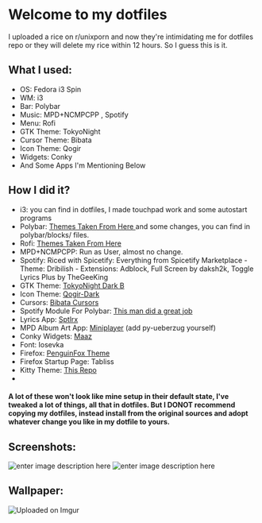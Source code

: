 # Welcome to my dotfiles
I uploaded a rice on r/unixporn and now they're intimidating me for dotfiles repo or they will delete my rice within 12 hours. So I guess this is it.

## What I used:

 - OS: Fedora i3 Spin
 - WM: i3
 - Bar: Polybar
 - Music: MPD+NCMPCPP , Spotify
 - Menu: Rofi
 - GTK Theme: TokyoNight
 - Cursor Theme: Bibata
 - Icon Theme: Qogir
 - Widgets: Conky
 - And Some Apps I'm Mentioning Below
## How I did it?
 - i3: you can find in dotfiles, I made touchpad work and some autostart programs
 - Polybar: [Themes Taken From Here ](https://github.com/adi1090x/polybar-themes) and some changes, you can find in polybar/blocks/ files.
 - Rofi: [Themes Taken From Here](https://github.com/adi1090x/rofi)
 - MPD+NCMPCPP: Run as User, almost no change.
 - Spotify: Riced with Spicetify: Everything from Spicetify Marketplace
			 - Theme: Dribilish
			 - Extensions: Adblock, Full Screen by daksh2k, Toggle Lyrics Plus by TheGeeKing
 - GTK Theme: [TokyoNight Dark B](https://github.com/Fausto-Korpsvart/Tokyo-Night-GTK-Theme)
 - Icon Theme: [Qogir-Dark](https://github.com/vinceliuice/Qogir-icon-theme)
 - Cursors: [Bibata Cursors](https://github.com/ful1e5/Bibata_Cursor)
 - Spotify Module For Polybar: [This man did a great job](https://github.com/d3b0o/spotify-polybar)
 - Lyrics App: [Sptlrx](https://github.com/raitonoberu/sptlrx)
 - MPD Album Art App: [Miniplayer](https://github.com/GuardKenzie/miniplayer) (add py-ueberzug yourself)
 - Conky Widgets: [Maaz](https://www.pling.com/p/1983289/)
 - Font: Iosevka
 - Firefox: [PenguinFox Theme](https://github.com/p3nguin-kun/penguinFox)
 - Firefox Startup Page: Tabliss
 - Kitty Theme: [This Repo](https://github.com/dexpota/kitty-themes)
 - 

#### A lot of these won't look like mine setup in their default state, I've tweaked a lot of things, all that in dotfiles. But I DONOT recommend copying my dotfiles, instead install from the original sources and adopt whatever change you like in my dotfile to yours.
## Screenshots:
![enter image description here](https://i.imgur.com/TwbjDoe.png)
![enter image description here](https://i.imgur.com/Eju7z5m.png)
## Wallpaper:
![Uploaded on Imgur](https://i.imgur.com/d6oKX41.jpg)
